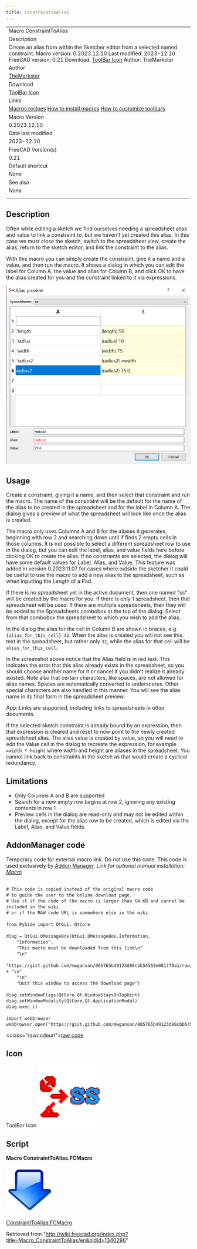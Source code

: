 ```yaml
---
title: ConstraintToAlias
---
```


|                                                                                                                                                                                                                                                                        |
| ---------------------------------------------------------------------------------------------------------------------------------------------------------------------------------------------------------------------------------------------------------------------- |
| Macro ConstraintToAlias                                                                                                                                                                                                                                                |
| Description                                                                                                                                                                                                                                                            |
| Create an alias from within the Sketcher editor from a selected named constraint. Macro version: 0.2023.12.10 Last modified: 2023-12.10 FreeCAD version: 0.21 Download: [ToolBar Icon](https://wiki.freecad.org/images/3/31/ConstraintToAlias.svg) Author: TheMarkster |
| Author                                                                                                                                                                                                                                                                 |
| [TheMarkster](/index.php?title=User:TheMarkster&action=edit&redlink=1 "User:TheMarkster (page does not exist)")                                                                                                                                                        |
| Download                                                                                                                                                                                                                                                               |
| [ToolBar Icon](https://wiki.freecad.org/images/3/31/ConstraintToAlias.svg)                                                                                                                                                                                             |
| Links                                                                                                                                                                                                                                                                  |
| [Macros recipes](/Macros_recipes "Macros recipes") [How to install macros](/How_to_install_macros "How to install macros") [How to customize toolbars](/Customize_Toolbars "Customize Toolbars")                                                                       |
| Macro Version                                                                                                                                                                                                                                                          |
| 0.2023.12.10                                                                                                                                                                                                                                                           |
| Date last modified                                                                                                                                                                                                                                                     |
| 2023-12.10                                                                                                                                                                                                                                                             |
| FreeCAD Version(s)                                                                                                                                                                                                                                                     |
| 0.21                                                                                                                                                                                                                                                                   |
| Default shortcut                                                                                                                                                                                                                                                       |
| _None_                                                                                                                                                                                                                                                                 |
| See also                                                                                                                                                                                                                                                               |
| _None_                                                                                                                                                                                                                                                                 |
|                                                                                                                                                                                                                                                                        |
|                                                                                                                                                                                                                                                                        |

## Description

Often while editing a sketch we find ourselves needing a spreadsheet alias and value to link a constraint to, but we haven't yet created this alias. In this case we must close the sketch, switch to the spreadsheet view, create the alias, return to the sketch editor, and link the constraint to the alias.

With this macro you can simply create the constraint, give it a name and a value, and then run the macro. It shows a dialog in which you can edit the label for Column A, the value and alias for Column B, and click OK to have the alias created for you and the constraint linked to it via expressions.

![](/src/assets/images/ConstraintToAlias_scr1.png)

## Usage

Create a constraint, giving it a name, and then select that constraint and run the macro. The name of the constraint will be the default for the name of the alias to be created in the spreadsheet and for the label in Column A. The dialog gives a preview of what the spreadsheet will look like once the alias is created.

The macro only uses Columns A and B for the aliases it generates, beginning with row 2 and searching down until if finds 2 empty cells in those columns. It is not possible to select a different spreadsheet row to use in the dialog, but you can edit the label, alias, and value fields here before clicking OK to create the alias. If no constraints are selected, the dialog will have some default values for Label, Alias, and Value. This feature was added in version 0.2023.11.07 for cases where outside the sketcher it could be useful to use the macro to add a new alias to the spreadsheet, such as when inputting the Length of a Pad.

If there is no spreadsheet yet in the active document, then one named "ss" will be created by the macro for you. If there is only 1 spreadsheet, then that spreadsheet will be used. If there are multiple spreadsheets, then they will be added to the Spreadsheets combobox at the top of the dialog. Select from that combobox the spreadsheet to which you wish to add the alias.

In the dialog the alias for the cell in Column B are shown in braces, e.g. `{alias_for_this_cell} 32`. When the alias is created you will not see this text in the spreadsheet, but rather only `32`, while the alias for that cell will be `alias_for_this_cell`.

In the screenshot above notice that the Alias field is in red text. This indicates the error that this alias already exists in the spreadsheet, so you should choose another name for it or cancel if you didn't realize it already existed. Note also that certain characters, like spaces, are not allowed for alias names. Spaces are automatically converted to underscores. Other special characters are also handled in this manner. You will see the alias name in its final form in the spreadsheet preview.

App::Links are supported, including links to spreadsheets in other documents.

If the selected sketch constraint is already bound by an expression, then that expression is cleared and reset to now point to the newly created spreadsheet alias. The alias value is created by value, so you will need to edit the Value cell in the dialog to recreate the expression, for example `=width * height` where width and height are aliases in the spreadsheet. You cannot link back to constraints in the sketch as that would create a cyclical redundancy.

## Limitations

- Only Columns A and B are supported
- Search for a new empty row begins at row 2, ignoring any existing contents in row 1
- Preview cells in the dialog are read-only and may not be edited within the dialog, except for the alias row to be created, which is edited via the Label, Alias, and Value fields.

## AddonManager code

Temporary code for external macro link. Do not use this code. This code is used exclusively by [Addon Manager](/Std_AddonMgr "Std AddonMgr"). _Link for optional manual installation: [Macro](https://gist.github.com/mwganson/005765b49123d80cbb54569e081779a1/raw/556bf483802da8d756f869a4f894ba150d322305/ConstraintToAlias.FCMacro)_

```

# This code is copied instead of the original macro code
# to guide the user to the online download page.
# Use it if the code of the macro is larger than 64 KB and cannot be included in the wiki
# or if the RAW code URL is somewhere else in the wiki.

from PySide import QtGui, QtCore

diag = QtGui.QMessageBox(QtGui.QMessageBox.Information,
    "Information",
    "This macro must be downloaded from this link\n"
    "\n"
    "https://gist.github.com/mwganson/005765b49123d80cbb54569e081779a1/raw/556bf483802da8d756f869a4f894ba150d322305/ConstraintToAlias.FCMacro" + "\n"
    "\n"
    "Quit this window to access the download page")

diag.setWindowFlags(QtCore.Qt.WindowStaysOnTopHint)
diag.setWindowModality(QtCore.Qt.ApplicationModal)
diag.exec_()

import webbrowser
webbrowser.open("https://gist.github.com/mwganson/005765b49123d80cbb54569e081779a1/raw/556bf483802da8d756f869a4f894ba150d322305/ConstraintToAlias.FCMacro")

```

<class="rawcodeurl"><a href="<https://gist.github.com/mwganson/005765b49123d80cbb54569e081779a1/raw/556bf483802da8d756f869a4f894ba150d322305/ConstraintToAlias.FCMacro>">raw code</a>

## Icon

ToolBar Icon ![](/src/assets/images/ConstraintToAlias.svg)

## Script

**Macro ConstraintToAlias.FCMacro**

[![](/src/assets/images/Nuvola_apps_download_manager.png)](https://gist.github.com/mwganson/005765b49123d80cbb54569e081779a1)

[ConstraintToAlias.FCMacro](https://gist.github.com/mwganson/005765b49123d80cbb54569e081779a1)

Retrieved from "<http://wiki.freecad.org/index.php?title=Macro_ConstraintToAlias/en&oldid=1340296>"
